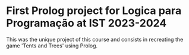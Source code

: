 # First Prolog project for Logica para Programação at IST 2023-2024

This was the unique project of this course and consists in recreating the game 'Tents and Trees' using Prolog.


